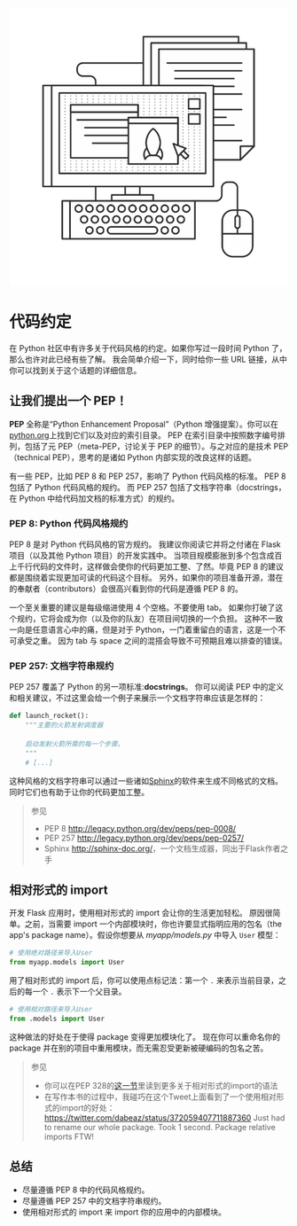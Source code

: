 ![代码约定](images/conventions.png)

# 代码约定

在 Python 社区中有许多关于代码风格的约定。如果你写过一段时间 Python 了，那么也许对此已经有些了解。
我会简单介绍一下，同时给你一些 URL 链接，从中你可以找到关于这个话题的详细信息。

## 让我们提出一个 PEP！

**PEP** 全称是“Python Enhancement Proposal”（Python 增强提案）。你可以在[python.org](http://www.python.org/dev/peps/)上找到它们以及对应的索引目录。
PEP 在索引目录中按照数字编号排列，包括了元 PEP（meta-PEP，讨论关于 PEP 的细节）。与之对应的是技术 PEP（technical PEP），思考的是诸如 Python 内部实现的改良这样的话题。

有一些 PEP，比如 PEP 8 和 PEP 257，影响了 Python 代码风格的标准。
PEP 8 包括了 Python 代码风格的规约。
而 PEP 257 包括了文档字符串（docstrings，在 Python 中给代码加文档的标准方式）的规约。

### PEP 8: Python 代码风格规约

PEP 8 是对 Python 代码风格的官方规约。
我建议你阅读它并将之付诸在 Flask 项目（以及其他 Python 项目）的开发实践中。
当项目规模膨胀到多个包含成百上千行代码的文件时，这样做会使你的代码更加工整、了然。毕竟 PEP 8 的建议都是围绕着实现更加可读的代码这个目标。
另外，如果你的项目准备开源，潜在的奉献者（contributors）会很高兴看到你的代码是遵循 PEP 8 的。

一个至关重要的建议是每级缩进使用 4 个空格。不要使用 tab。
如果你打破了这个规约，它将会成为你（以及你的队友）在项目间切换的一个负担。
这种不一致一向是任意语言心中的痛，但是对于 Python，一门着重留白的语言，这是一个不可承受之重。
因为 tab 与 space 之间的混搭会导致不可预期且难以排查的错误。

### PEP 257: 文档字符串规约

PEP 257 覆盖了 Python 的另一项标准:**docstrings**。
你可以阅读 PEP 中的定义和相关建议，不过这里会给一个例子来展示一个文档字符串应该是怎样的：

```python
def launch_rocket():
    """主要的火箭发射调度器

    启动发射火箭所需的每一个步骤。
    """
    # [...]
```

这种风格的文档字符串可以通过一些诸如[Sphinx](http://sphinx-doc.org/)的软件来生成不同格式的文档。
同时它们也有助于让你的代码更加工整。

> 参见
> * PEP 8 <http://legacy.python.org/dev/peps/pep-0008/>
> * PEP 257 <http://legacy.python.org/dev/peps/pep-0257/>
> * Sphinx <http://sphinx-doc.org/>，一个文档生成器，同出于Flask作者之手

## 相对形式的 import

开发 Flask 应用时，使用相对形式的 import 会让你的生活更加轻松。
原因很简单。之前，当需要 import 一个内部模块时，你也许要显式指明应用的包名（the app's package name）。假设你想要从 *myapp/models.py* 中导入 `User` 模型：

```python
# 使用绝对路径来导入User
from myapp.models import User
```

用了相对形式的 import 后，你可以使用点标记法：第一个 `.` 来表示当前目录，之后的每一个 `.` 表示下一个父目录。

```python
# 使用相对路径来导入User
from .models import User
```

这种做法的好处在于使得 package 变得更加模块化了。
现在你可以重命名你的 package 并在别的项目中重用模块，而无需忍受更新被硬编码的包名之苦。

> 参见
> * 你可以在PEP 328的[这一节](http://www.python.org/dev/peps/pep-0328/#guido-s-decision)里读到更多关于相对形式的import的语法
> * 在写作本书的过程中，我碰巧在这个Tweet上面看到了一个使用相对形式的import的好处：
> <https://twitter.com/dabeaz/status/372059407711887360>
> Just had to rename our whole package. Took 1 second. Package relative imports FTW!

## 总结

* 尽量遵循 PEP 8 中的代码风格规约。
* 尽量遵循 PEP 257 中的文档字符串规约。
* 使用相对形式的 import 来 import 你的应用中的内部模块。

